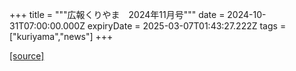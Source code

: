 +++
title = """広報くりやま　2024年11月号"""
date = 2024-10-31T07:00:00.000Z
expiryDate = 2025-03-07T01:43:27.222Z
tags = ["kuriyama","news"]
+++


[[source]](https://www.town.kuriyama.hokkaido.jp/site/koho/29253.html)
